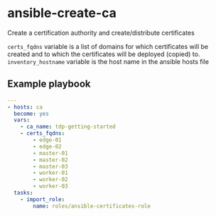# ansible-create-ca

Create a certification authority and create/distribute certificates

`certs_fqdns` variable is a list of domains for which certificates will be created and to which the certificates will be deployed (copied) to.
`inventory_hostname` variable is the host name in the ansible hosts file

## Example playbook

```yaml
---
- hosts: ca
  become: yes
  vars:
    - ca_name: tdp-getting-started
    - certs_fqdns:
        - edge-01
        - edge-02
        - master-01
        - master-02
        - master-03
        - worker-01
        - worker-02
        - worker-03
  tasks:
    - import_role:
        name: roles/ansible-certificates-role
```
